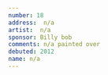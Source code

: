 ```yaml
---
number: 18
address:  n/a
artist:  n/a
sponsor: Billy bob
comments: n/a painted over
debuted: 2012
name: n/a
---
```


